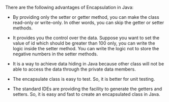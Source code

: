 There are the following advantages of Encapsulation in Java:

-   By providing only the setter or getter method, you can make the
class read-only or write-only. In other words, you can skip the
getter or setter methods.

-   It provides you the control over the data. Suppose you want to set
the value of id which should be greater than 100 only, you can write
the logic inside the setter method. You can write the logic not to
store the negative numbers in the setter methods.

-   It is a way to achieve data hiding in Java because other class will
not be able to access the data through the private data members.

-   The encapsulate class is easy to test. So, it is better for unit
testing.

-   The standard IDEs are providing the facility to generate the getters
and setters. So, it is easy and fast to create an encapsulated class
in Java.